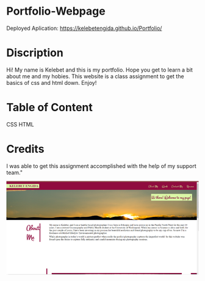# Portfolio-Webpage

Deployed Aplication: https://kelebetengida.github.io/Portfolio/

# Discription 

Hi! My name is Kelebet and this is my portfolio. Hope you get to learn a bit about me and my hobies. This website is a class assignment to get the basics of css and html down. Enjoy!

# Table of Content 

CSS
HTML

# Credits

I was able to get this assignment accomplished with the help of my support team."

<img src="./assets/images/Picture1m.png"></img>
